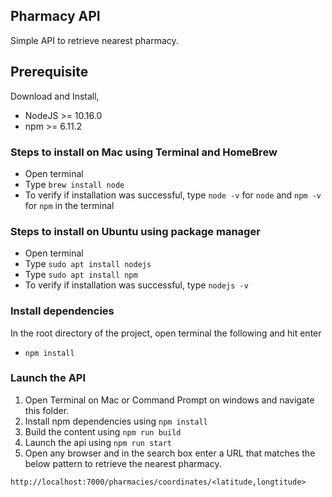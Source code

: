 ## Pharmacy API

Simple API to retrieve nearest pharmacy.

## Prerequisite

Download and Install,

- NodeJS >= 10.16.0
- npm >= 6.11.2

### Steps to install on Mac using Terminal and HomeBrew

- Open terminal
- Type `brew install node`
- To verify if installation was successful, type `node -v` for `node` and `npm -v` for `npm` in the terminal

### Steps to install on Ubuntu using package manager

- Open terminal
- Type `sudo apt install nodejs`
- Type `sudo apt install npm`
- To verify if installation was successful, type `nodejs -v`

### Install dependencies

In the root directory of the project, open terminal the following and hit enter

- `npm install`

### Launch the API

1. Open Terminal on Mac or Command Prompt on windows and navigate this folder.
2. Install npm dependencies using `npm install`
3. Build the content using `npm run build`
4. Launch the api using `npm run start`
5. Open any browser and in the search box enter a URL that matches the below pattern to retrieve the nearest pharmacy.

```
http://localhost:7000/pharmacies/coordinates/<latitude,longtitude>
```
